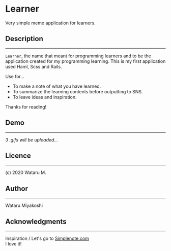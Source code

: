 # Learner

Very simple memo application for learners.

## Description
---
`Learner`, the name that meant for programming learners and to be the application created for my programming learning.
This is my first application used Haml, Scss and Rails.

Use for...  
* To make a note of what you have learned.
* To summarize the learning contents before outputting to SNS.
* To leave ideas and inspiration.

Thanks for reading!
## Demo
---
*3 .gifs will be uploaded...*
## Licence
---
(c) 2020 Wataru M.
## Author
---
Wataru Miyakoshi
## Acknowledgments
---
Inspiration / Let's go to [Simplenote.com](https://simplenote.com/)  
I love it!